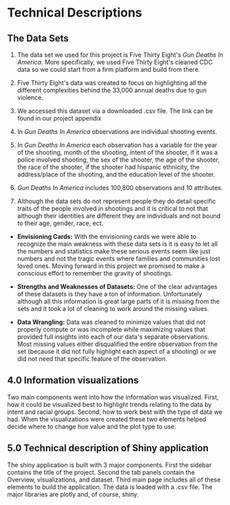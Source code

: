 # Technical Descriptions
## The Data Sets
1. The data set we used for this project is Five Thirty Eight's _Gun Deaths In America_. More specifically, we used Five Thirty Eight's cleaned CDC data so we could start from a firm platform and build from there.
2. Five Thirty Eight's data was created to focus on highlighting all the different complexities behind the 33,000 annual deaths due to gun violence.
3. We accessed this dataset via a downloaded .csv file. The link can be found in our project appendix
4. In _Gun Deaths In America_ observations are individual shooting events.
5. In _Gun Deaths In America_ each observation has a variable for the year of the shooting, month of the shooting, intent of the shooter, if it was a police involved shooting, the sex of the shooter, the age of the shooter, the race of the shooter, if the shooter had hispanic ethnicity, the address/place of the shooting, and the education level of the shooter.

6. _Gun Deaths In America_ includes 100,800 observations and 10 attributes.

7. Although the data sets do not represent people they do detail specific traits of the people involved in shootings and it is critical to not that although their identities are different they are individuals and not bound to their age, gender, race, ect.


- **Envisioning Cards:** With the envisioning cards we were able to recognize the main weakness with these data sets is it is easy to let all the numbers and statistics make these serious events seem like just numbers and not the tragic events where families and communities lost loved ones. Moving forward in this project we promised to make a conscious effort to remember the gravity of shootings.

- **Strengths and Weaknesses of Datasets:** One of the clear advantages of these datasets is they have a ton of information. Unfortunately although all this information is great large parts of it is missing from the sets and it took a lot of cleaning to work around the missing values.


- **Data Wrangling:** Data was cleaned to minimize values that did not properly compute or was incomplete while maximizing values that provided full insights into each of our data's separate observations. Most missing values either disqualified the entire observation from the set (because it did not fully highlight each aspect of a shooting) or we did not need that specific feature of the observation.

## 4.0 Information visualizations
Two main components went into how the information was visualized. First, how it could be visualized best to highlight trends relating to the data by intent and racial groups. Second, how to work best with the type of data we had. When the visualizations were created these two elements helped decide where to change hue value and the plot type to use.

## 5.0 Technical description of Shiny application
The shiny application is built with 3 major components. First the sidebar contains the title of the project. Second the tab panels contain the Overview, visualizations, and dataset. Third main page includes all of these elements to build the application. The data is loaded with a .csv file. The major libraries are plotly and, of course, shiny.
